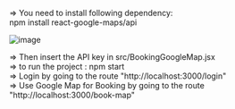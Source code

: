 => You need to install following dependency:<br>
  npm install react-google-maps/api

![image](https://github.com/user-attachments/assets/97176955-5703-465f-9497-4d82d8a39f6a)

=> Then insert the API key in src/BookingGoogleMap.jsx<br>
=> to run the project : npm start<br>
=> Login by going to the route "http://localhost:3000/login"<br>
=> Use Google Map for Booking by going to the route "http://localhost:3000/book-map"<br>

